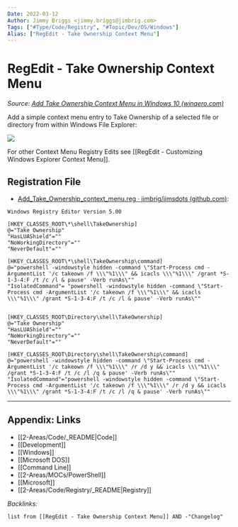 ```yaml
---
Date: 2022-03-12
Author: Jimmy Briggs <jimmy.briggs@jimbrig.com>
Tags: ["#Type/Code/Registry", "#Topic/Dev/OS/Windows"]
Alias: ["RegEdit - Take Ownership Context Menu"]
---
```


# RegEdit - Take Ownership Context Menu

*Source: [Add Take Ownership Context Menu in Windows 10 (winaero.com)](https://winaero.com/add-take-ownership-context-menu-windows-10/?utm_source=software&utm_medium=in-app&utm_campaign=winaerotweaker&utm_content=contextmenutakeownership)*

Add a simple context menu entry to Take Ownership of a selected file or directory from within Windows File Explorer:

![](https://i.imgur.com/SGf6VlL.png)

For other Context Menu Registry Edits see [[RegEdit - Customizing Windows Explorer Context Menu]].


## Registration File

- [Add_Take_Ownership_context_menu.reg · jimbrig/jimsdots (github.com)](https://github.com/jimbrig/jimsdots/blob/main/registry/take_ownership_context_menu/Add_Take_Ownership_context_menu.reg):

```registry
Windows Registry Editor Version 5.00

[HKEY_CLASSES_ROOT\*\shell\TakeOwnership]
@="Take Ownership"
"HasLUAShield"=""
"NoWorkingDirectory"=""
"NeverDefault"=""

[HKEY_CLASSES_ROOT\*\shell\TakeOwnership\command]
@="powershell -windowstyle hidden -command \"Start-Process cmd -ArgumentList '/c takeown /f \\\"%1\\\" && icacls \\\"%1\\\" /grant *S-1-3-4:F /t /c /l & pause' -Verb runAs\""
"IsolatedCommand"= "powershell -windowstyle hidden -command \"Start-Process cmd -ArgumentList '/c takeown /f \\\"%1\\\" && icacls \\\"%1\\\" /grant *S-1-3-4:F /t /c /l & pause' -Verb runAs\""


[HKEY_CLASSES_ROOT\Directory\shell\TakeOwnership]
@="Take Ownership"
"HasLUAShield"=""
"NoWorkingDirectory"=""
"NeverDefault"=""

[HKEY_CLASSES_ROOT\Directory\shell\TakeOwnership\command]
@="powershell -windowstyle hidden -command \"Start-Process cmd -ArgumentList '/c takeown /f \\\"%1\\\" /r /d y && icacls \\\"%1\\\" /grant *S-1-3-4:F /t /c /l /q & pause' -Verb runAs\""
"IsolatedCommand"="powershell -windowstyle hidden -command \"Start-Process cmd -ArgumentList '/c takeown /f \\\"%1\\\" /r /d y && icacls \\\"%1\\\" /grant *S-1-3-4:F /t /c /l /q & pause' -Verb runAs\""
```

***

## Appendix: Links

- [[2-Areas/Code/_README|Code]]
- [[Development]]
- [[Windows]]
- [[Microsoft DOS]]
- [[Command Line]]
- [[2-Areas/MOCs/PowerShell]]
- [[Microsoft]]
- [[2-Areas/Code/Registry/_README|Registry]]

*Backlinks:*

```dataview
list from [[RegEdit - Take Ownership Context Menu]] AND -"Changelog"
```